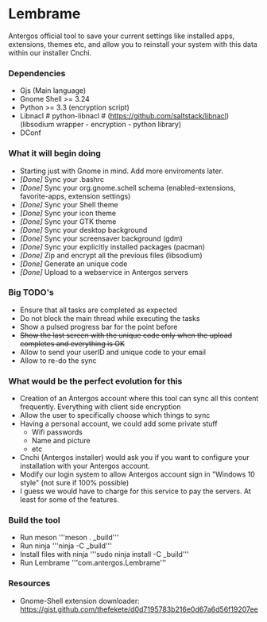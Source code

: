 # Lembrame
Antergos official tool to save your current settings like installed apps, extensions, themes etc,
and allow you to reinstall your system with this data within our installer Cnchi.

### Dependencies

* Gjs (Main language)
* Gnome Shell >= 3.24
* Python >= 3.3 (encryption script)
* Libnacl # python-libnacl # (https://github.com/saltstack/libnacl) (libsodium wrapper - encryption - python library)
* DConf

### What it will begin doing

* Starting just with Gnome in mind. Add more enviroments later.
* *[Done]* Sync your .bashrc
* *[Done]* Sync your org.gnome.schell schema (enabled-extensions, favorite-apps, extension settings)
* *[Done]* Sync your Shell theme
* *[Done]* Sync your icon theme
* *[Done]* Sync your GTK theme
* *[Done]* Sync your desktop background
* *[Done]* Sync your screensaver background (gdm)
* *[Done]* Sync your explicitly installed packages (pacman)
* *[Done]* Zip and encrypt all the previous files (libsodium)
* *[Done]* Generate an unique code
* *[Done]* Upload to a webservice in Antergos servers

### Big TODO's
* Ensure that all tasks are completed as expected
* Do not block the main thread while executing the tasks
* Show a pulsed progress bar for the point before
* ~~Show the last screen with the unique code only when the upload completes and everything is OK~~
* Allow to send your userID and unique code to your email
* Allow to re-do the sync

### What would be the perfect evolution for this

* Creation of an Antergos account where this tool can sync all this content frequently. Everything with client side encryption
* Allow the user to specifically choose which things to sync
* Having a personal account, we could add some private stuff
	* Wifi passwords
	* Name and picture
	* etc
* Cnchi (Antergos installer) would ask you if you want to configure your installation with your Antergos account.
* Modify our login system to allow Antergos account sign in "Windows 10 style" (not sure if 100% possible)
* I guess we would have to charge for this service to pay the servers. At least for some of the features.

### Build the tool
* Run meson
    '''meson . _build'''
* Run ninja
    '''ninja -C _build'''
* Install files with ninja
    '''sudo ninja install -C _build'''
* Run Lembrame
    '''com.antergos.Lembrame'''

### Resources
* Gnome-Shell extension downloader: https://gist.github.com/thefekete/d0d7195783b216e0d67a6d56f19207ee

